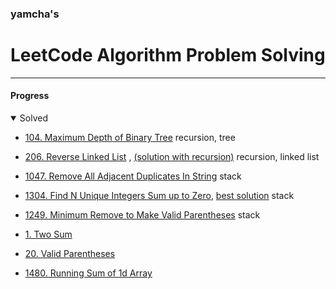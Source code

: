 ### yamcha's
# LeetCode Algorithm Problem Solving

***

#### Progress
<details open>
<summary>Solved</summary>
<div markdown="1">

* [104. Maximum Depth of Binary Tree](https://github.com/yarncha/baekjoon/blob/master/104.cpp)
	recursion, tree
* [206. Reverse Linked List](https://github.com/yarncha/baekjoon/blob/master/206.cpp) , [(solution with recursion)](https://github.com/yarncha/baekjoon/blob/master/206_recursive.cpp)
	recursion, linked list
* [1047. Remove All Adjacent Duplicates In String](https://github.com/yarncha/baekjoon/blob/master/1047.cpp)
	stack
* [1304. Find N Unique Integers Sum up to Zero](https://github.com/yarncha/baekjoon/blob/master/1304.cpp), [best solution](https://github.com/yarncha/baekjoon/blob/master/1304_best.cpp)
	stack
* [1249. Minimum Remove to Make Valid Parentheses](https://github.com/yarncha/baekjoon/blob/master/1249.cpp)
	stack

* [1. Two Sum](https://github.com/yarncha/baekjoon/blob/master/1.cpp)
* [20. Valid Parentheses](https://github.com/yarncha/baekjoon/blob/master/20.cpp)
* [1480. Running Sum of 1d Array](https://github.com/yarncha/baekjoon/blob/master/1480.cpp)

</div>
</details>